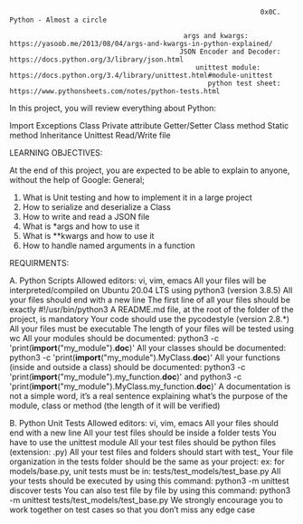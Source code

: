                                                                   0x0C. Python - Almost a circle
                                                                  
                                               args and kwargs:          https://yasoob.me/2013/08/04/args-and-kwargs-in-python-explained/
                                              JSON Encoder and Decoder:  https://docs.python.org/3/library/json.html
                                                  unittest module:       https://docs.python.org/3.4/library/unittest.html#module-unittest
                                                     python test sheet:  https://www.pythonsheets.com/notes/python-tests.html
                                                         
In this project, you will review everything about Python:

Import
Exceptions
Class
Private attribute
Getter/Setter
Class method
Static method
Inheritance
Unittest
Read/Write file


LEARNING OBJECTIVES:

At the end of this project, you are expected to be able to explain to anyone, without the help of Google:
General;
1. What is Unit testing and how to implement it in a large project
2. How to serialize and deserialize a Class
3. How to write and read a JSON file
4. What is *args and how to use it
5. What is **kwargs and how to use it
6. How to handle named arguments in a function



REQUIRMENTS:

A. Python Scripts
Allowed editors: vi, vim, emacs
All your files will be interpreted/compiled on Ubuntu 20.04 LTS using python3 (version 3.8.5)
All your files should end with a new line
The first line of all your files should be exactly #!/usr/bin/python3
A README.md file, at the root of the folder of the project, is mandatory
Your code should use the pycodestyle (version 2.8.*)
All your files must be executable
The length of your files will be tested using wc
All your modules should be documented: python3 -c 'print(__import__("my_module").__doc__)'
All your classes should be documented: python3 -c 'print(__import__("my_module").MyClass.__doc__)'
All your functions (inside and outside a class) should be documented: python3 -c 'print(__import__("my_module").my_function.__doc__)' and python3 -c 'print(__import__("my_module").MyClass.my_function.__doc__)'
A documentation is not a simple word, it’s a real sentence explaining what’s the purpose of the module, class or method (the length of it will be verified)


B. Python Unit Tests
Allowed editors: vi, vim, emacs
All your files should end with a new line
All your test files should be inside a folder tests
You have to use the unittest module
All your test files should be python files (extension: .py)
All your test files and folders should start with test_
Your file organization in the tests folder should be the same as your project: ex: for models/base.py, unit tests must be in: tests/test_models/test_base.py
All your tests should be executed by using this command: python3 -m unittest discover tests
You can also test file by file by using this command: python3 -m unittest tests/test_models/test_base.py
We strongly encourage you to work together on test cases so that you don’t miss any edge case
